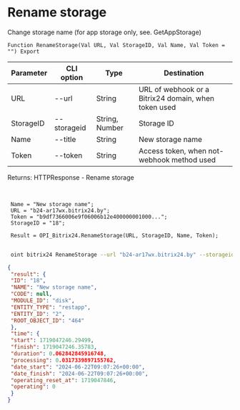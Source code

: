 ﻿---
sidebar_position: 4
---

# Rename storage
 Change storage name (for app storage only, see. GetAppStorage)



`Function RenameStorage(Val URL, Val StorageID, Val Name, Val Token = "") Export`

 | Parameter | CLI option | Type | Destination |
 |-|-|-|-|
 | URL | --url | String | URL of webhook or a Bitrix24 domain, when token used |
 | StorageID | --storageid | String, Number | Storage ID |
 | Name | --title | String | New storage name |
 | Token | --token | String | Access token, when not-webhook method used |

 
 Returns: HTTPResponse - Rename storage

<br/>




```bsl title="Code example"
 Name = "New storage name";
 URL = "b24-ar17wx.bitrix24.by";
 Token = "b9df7366006e9f06006b12e400000001000...";
 StorageID = "18";
 
 Result = OPI_Bitrix24.RenameStorage(URL, StorageID, Name, Token);
```
	


```sh title="CLI command example"
 
 oint bitrix24 RenameStorage --url "b24-ar17wx.bitrix24.by" --storageid "18" --title %title% --token "b9df7366006e9f06006b12e400000001000..."

```

```json title="Result"
{
 "result": {
 "ID": "18",
 "NAME": "New storage name",
 "CODE": null,
 "MODULE_ID": "disk",
 "ENTITY_TYPE": "restapp",
 "ENTITY_ID": "2",
 "ROOT_OBJECT_ID": "464"
 },
 "time": {
 "start": 1719047246.29499,
 "finish": 1719047246.35783,
 "duration": 0.062842845916748,
 "processing": 0.0317339897155762,
 "date_start": "2024-06-22T09:07:26+00:00",
 "date_finish": "2024-06-22T09:07:26+00:00",
 "operating_reset_at": 1719047846,
 "operating": 0
 }
}
```
